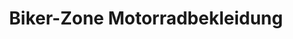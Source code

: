 ---
title: "Biker-Zone Motorradbekleidung"
url: /rastatt/biker-zone-motorradbekleidung/
shop: Supermarkt
---